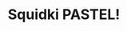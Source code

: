 ---
slug: squidki-pastel
title: Squidki PASTEL!
description: "Squidki PASTEL! is an exciting online game. Play for free directly in your browser!"
icon: /images/new_mods/Sprunki PASTEL!.png
url: https://wowtbc.net/sprunkin/pastel-night/index.html
previewImage: /images/new_mods/Sprunki PASTEL!.png
type: new mods

# SEO配置
seo:
  title: "Squidki PASTEL! - Play Free Online Game | Fun Browser Games"
  description: "Squidki PASTEL! - Play this fun online game for free in your browser. No download required!"
  ogImage: "/images/new_mods/Sprunki PASTEL!.png"
  keywords: "squidki-pastel, online game, browser game, free game, new mods game, play online"

videoUrls:
  - https://www.youtube.com/embed/example1
  - https://www.youtube.com/embed/example2

whyPlay:
  title: "Why Play Squidki PASTEL!?"
  items:
    - "Immersive Gameplay: Squidki PASTEL! offers an engaging and immersive gaming experience that will keep you entertained for hours"
    - "Challenging Levels: Test your skills with increasingly difficult challenges and obstacles"
    - "Beautiful Graphics: Enjoy stunning visuals and smooth animations that bring the game world to life"
    - "Regular Updates: New content and features are added regularly to keep the game fresh and exciting"
    - "Free to Play: Experience all the fun without spending a penny"
    - "Community Features: Connect with other players, share strategies, and compete for high scores"
    - "Cross-Platform: Play on any device with a web browser, no downloads required"

features:
  title: "Key Features of Squidki PASTEL!"
  image: "/images/new_mods/Sprunki PASTEL!.png"
  items:
    - "Intuitive Controls: Easy to learn controls make Squidki PASTEL! accessible for players of all skill levels"
    - "Multiple Game Modes: Enjoy various gameplay options that provide different challenges and experiences"
    - "Character Customization: Personalize your gaming experience with unique characters and items"
    - "Achievement System: Complete special tasks to earn rewards and recognition"
    - "Leaderboards: Compete with players worldwide and see who can achieve the highest scores"

characteristics:
  title: "Game Characteristics"
  image: "/images/new_mods/Sprunki PASTEL!.png"
  items:
    - "Genre: New mods game with elements of strategy and skill"
    - "Difficulty: Suitable for both casual gamers and those seeking a challenge"
    - "Play Time: Quick sessions or extended gameplay, depending on your preference"
    - "Art Style: Vibrant and engaging visuals that enhance the gaming experience"
    - "Sound Design: Immersive audio that complements the gameplay perfectly"

info: "Squidki PASTEL! is an exciting online game that offers players a unique and engaging gaming experience. With its intuitive controls, stunning visuals, and challenging gameplay, Squidki PASTEL! provides hours of entertainment for players of all ages and skill levels. Whether you're looking for a quick gaming session during a break or an extended play session, Squidki PASTEL! delivers an immersive experience that will keep you coming back for more. The game features multiple levels of increasing difficulty, ensuring that players are constantly challenged as they progress. With regular updates adding new content and features, Squidki PASTEL! remains fresh and exciting, providing endless entertainment options for its growing community of players."

howToPlayIntro: "Welcome to Squidki PASTEL!! This guide will walk you through the basics and help you master the game. Whether you're a beginner or looking to improve your skills, these tips and instructions will enhance your gaming experience."

howToPlaySteps:
  - title: "Getting Started"
    description: "Begin your Squidki PASTEL! adventure by familiarizing yourself with the controls. Use your keyboard or mouse to navigate through the game interface. The tutorial will guide you through the basic mechanics and help you understand the objectives."
  - title: "Understanding the Objectives"
    description: "In Squidki PASTEL!, your main goal is to progress through levels by completing specific objectives. Each level presents unique challenges that require different strategies and approaches."
  - title: "Mastering the Controls"
    description: "Practice using the controls to improve your precision and reaction time. Squidki PASTEL! requires quick reflexes and strategic thinking to overcome obstacles and defeat opponents."
  - title: "Utilizing Power-ups"
    description: "Collect power-ups throughout the game to enhance your abilities and overcome difficult challenges. Each power-up offers unique advantages that can be crucial for success."
  - title: "Developing Strategies"
    description: "As you progress in Squidki PASTEL!, develop effective strategies for different scenarios. Analyze patterns, anticipate challenges, and adapt your approach to maximize your performance."

faq:
  title: "Frequently Asked Questions about Squidki PASTEL!"
  items:
    - question: "Is Squidki PASTEL! free to play?"
      answer: "Yes, Squidki PASTEL! is completely free to play directly in your web browser. No downloads or purchases are required to enjoy the full game experience."
    - question: "Can I play Squidki PASTEL! on mobile devices?"
      answer: "Yes, Squidki PASTEL! is optimized for both desktop and mobile play. You can enjoy the game on any device with a web browser and internet connection."
    - question: "Are there any in-game purchases?"
      answer: "While Squidki PASTEL! is free to play, there may be optional in-game purchases available for cosmetic items or additional features that don't affect core gameplay."
    - question: "How often is Squidki PASTEL! updated?"
      answer: "The developers regularly update Squidki PASTEL! with new content, features, and improvements based on player feedback and game performance."
    - question: "Can I play Squidki PASTEL! offline?"
      answer: "Currently, Squidki PASTEL! requires an internet connection to play as it's a browser-based online game."
    - question: "Is Squidki PASTEL! suitable for children?"
      answer: "Yes, Squidki PASTEL! is designed to be family-friendly and suitable for players of all ages."
    - question: "How do I report bugs or issues?"
      answer: "If you encounter any problems while playing Squidki PASTEL!, you can report them through the game's support page or contact the developers directly through their website."
    - question: "Still Have Questions?"
      answer: "If you have additional questions about Squidki PASTEL! that aren't covered in this FAQ, please visit our support center or contact our customer service team for assistance."
---